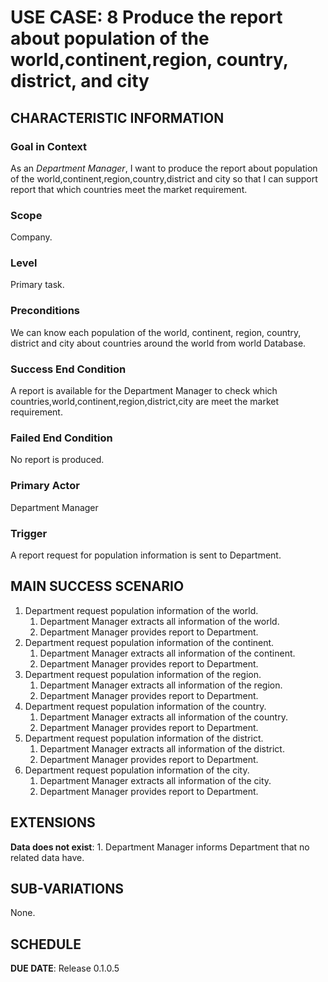 # USE CASE: 8 Produce the report about population of the world,continent,region, country, district, and city

## CHARACTERISTIC INFORMATION

### Goal in Context

As an *Department Manager*, I want to produce the report about population of the world,continent,region,country,district and city so that I can support report that which countries meet the market requirement.
### Scope

Company.

### Level

Primary task.

### Preconditions

We can know each population of the world, continent, region, country, district and city about countries around the world from world Database.

### Success End Condition

A report is available for the Department Manager to check which countries,world,continent,region,district,city are meet the market requirement.

### Failed End Condition

No report is produced.

### Primary Actor

Department Manager

### Trigger

A report request for population information is sent to Department.

## MAIN SUCCESS SCENARIO

1. Department request population information of the world.
   1. Department Manager extracts all information of the world.
   2. Department Manager provides report to Department.
2. Department request population information of the continent.
   1. Department Manager extracts all information of the continent.
   2. Department Manager provides report to Department.
3. Department request population information of the region.
   1. Department Manager extracts all information of the region.
   2. Department Manager provides report to Department.
4. Department request population information of the country. 
   1. Department Manager extracts all information of the country.
   2. Department Manager provides report to Department.
5. Department request population information of the district.
   1. Department Manager extracts all information of the district.
   2. Department Manager provides report to Department.
6. Department request population information of the city.
   1. Department Manager extracts all information of the city.
   2. Department Manager provides report to Department.


## EXTENSIONS

**Data does not exist**:
    1. Department Manager informs Department that no related data have.

## SUB-VARIATIONS

None.

## SCHEDULE

**DUE DATE**: Release 0.1.0.5